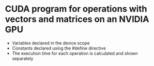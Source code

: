 # CUDA program for operations with vectors and matrices on an NVIDIA GPU

- Variables declared in the device scope
- Constants declared using the #define directive
- The execution time for each operation is calculated and shown separately
